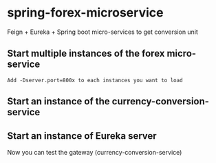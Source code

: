 # spring-forex-microservice
Feign + Eureka + Spring boot micro-services to get conversion unit

## Start multiple instances of the forex micro-service
`Add -Dserver.port=800x to each instances you want to load`

## Start an instance of the currency-conversion-service

## Start an instance of Eureka server

Now you can test the gateway (currency-conversion-service)

